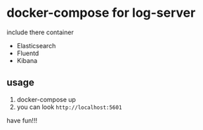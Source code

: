 # docker-compose for log-server

include there container

- Elasticsearch
- Fluentd
- Kibana

## usage

1. docker-compose up
1. you can look `http://localhost:5601`

have fun!!!
